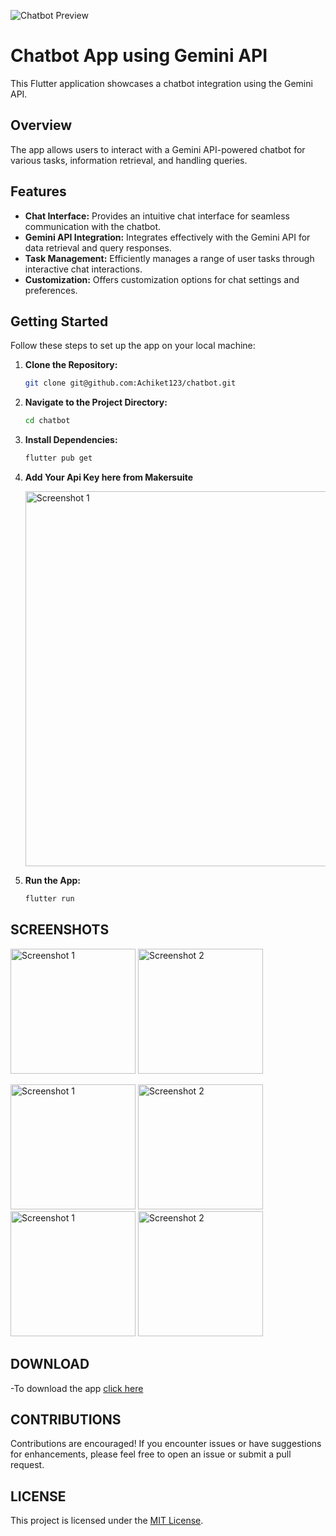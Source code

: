 ![Chatbot Preview](https://imgs.search.brave.com/LCkbGgy9qHRZZLYPJooyZz9ZXdr6UQn7r3-ieSyKGZ4/rs:fit:500:0:0/g:ce/aHR0cHM6Ly9pbWFn/ZXMudGVjaC5jby93/cC1jb250ZW50L3Vw/bG9hZHMvMjAyMy8x/Mi8wNjE0NTQzNi9H/b29nbGUtR2VtaW5p/LUFJLTcwOHg0MDAu/anBn)

# Chatbot App using Gemini API

This Flutter application showcases a chatbot integration using the Gemini API.

## Overview

The app allows users to interact with a Gemini API-powered chatbot for various tasks, information retrieval, and handling queries.

 

## Features

- **Chat Interface:** Provides an intuitive chat interface for seamless communication with the chatbot.
- **Gemini API Integration:** Integrates effectively with the Gemini API for data retrieval and query responses.
- **Task Management:** Efficiently manages a range of user tasks through interactive chat interactions.
- **Customization:** Offers customization options for chat settings and preferences.

## Getting Started

Follow these steps to set up the app on your local machine:

1. **Clone the Repository:**
   ```bash
   git clone git@github.com:Achiket123/chatbot.git
2. **Navigate to the Project Directory:**
    ```bash 
    cd chatbot
3. **Install Dependencies:**
    ```bash
    flutter pub get
4. **Add Your Api Key here from Makersuite**
   
      <img src="assets/3.png" alt="Screenshot 1" width="600"/>

4. **Run the App:**
    ```bash
    flutter run
## SCREENSHOTS

   <img src="assets/1.jpg" alt="Screenshot 1" width="200"/> <img src="assets/2.jpg" alt="Screenshot 2" width="200"/>

   <img src="assets/5.png" alt="Screenshot 1" width="200"/> <img src="assets/6.png" alt="Screenshot 2" width="200"/>
    <img src="assets/7.png" alt="Screenshot 1" width="200"/> <img src="assets/8.png" alt="Screenshot 2" width="200"/>

## DOWNLOAD
-To download the app [click here](https://drive.google.com/file/d/19LQ47QHaFUkERJ1DPmgglKW6huU0lrDG/view?usp=drivesdk)

## CONTRIBUTIONS
Contributions are encouraged! If you encounter issues or have suggestions for enhancements, please feel free to open an issue or submit a pull request.

## LICENSE 
This project is licensed under the [MIT License](https://opensource.org/licenses/MIT).